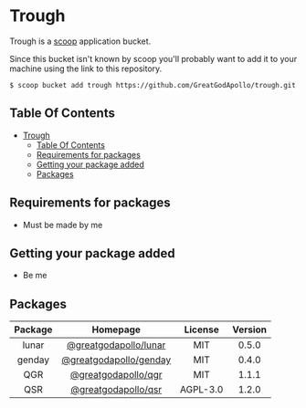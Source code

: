 # Trough

Trough is a [scoop](https://github.com/lukesampson/scoop) application bucket.

Since this bucket isn't known by scoop you'll probably want to add it to your machine using the link to this repository.

```
$ scoop bucket add trough https://github.com/GreatGodApollo/trough.git
```

## Table Of Contents

- [Trough](#trough)
  - [Table Of Contents](#table-of-contents)
  - [Requirements for packages](#requirements-for-packages)
  - [Getting your package added](#getting-your-package-added)
  - [Packages](#packages)

## Requirements for packages
- Must be made by me

## Getting your package added
- Be me

## Packages

| Package |                              Homepage                              | License  | Version |
| :-----: | :----------------------------------------------------------------: | :------: | :-----: |
|  lunar  |  [@greatgodapollo/lunar](https://github.com/GreatGodApollo/lunar)  |   MIT    |  0.5.0  |
| genday  | [@greatgodapollo/genday](https://github.com/GreatGodApollo/genday) |   MIT    |  0.4.0  |
|   QGR   |    [@greatgodapollo/qgr](https://github.com/GreatGodApollo/qgr)    |   MIT    |  1.1.1  |
|   QSR   |    [@greatgodapollo/qsr](https://github.com/GreatGodApollo/qsr)    | AGPL-3.0 |  1.2.0  |
